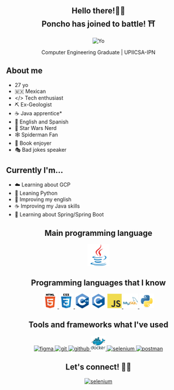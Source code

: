 <h2 align="center">Hello there!✌🏼<br/> Poncho has joined to battle! ⛩️</h2>
<p align="center">
 <img src="https://github.com/user-attachments/assets/e11d54ce-2e94-469c-83bc-0be6e7a21816" alt="Yo" width=300 height=300 />
</p>
<p align="center"> Computer Engineering Graduate | UPIICSA-IPN </p>

<h2 align="left">About me</h2>

* 27 yo
* 🇲🇽 Mexican
* </> Tech enthusiast 
* ⛏️ Ex-Geologist
* ☕ Java apprentice* 
* 💬 English and Spanish
* 🌌 Star Wars Nerd
* 🕸️ Spiderman Fan
* 📖 Book enjoyer
* 🎭 Bad jokes speaker

<h2 align="left">Currently I'm...</h2>

* ☁️ Learning about GCP
* 🐍 Leaning Python
* 🗽 Improving my english
* ☕ Improving my Java skills
* 🌿 Learning about Spring/Spring Boot


<h2 align="center">Main programming language</h2>
<!-- Lenguaje de programación principal -->
<p align="center"> 
 <a href="https://www.java.com" target="_blank" rel="noreferrer">
        <img src="https://raw.githubusercontent.com/devicons/devicon/master/icons/java/java-original.svg" alt="java"
            width="60" height="60" />
 </a>
</p>

<!-- Lenguajes de programación con los que estoy familiarizado --> 
<h2 align="center">Programming languages that I know</h2>
<p align="center"> 
 <a href="https://www.w3.org/html/" target="_blank" rel="noreferrer">
        <img src="https://raw.githubusercontent.com/devicons/devicon/master/icons/html5/html5-original-wordmark.svg"
            alt="html5" width="40" height="40" />
 </a>
 
 <a href="https://www.w3schools.com/css/" target="_blank" rel="noreferrer">
        <img src="https://raw.githubusercontent.com/devicons/devicon/master/icons/css3/css3-original-wordmark.svg"
            alt="css3" width="40" height="40" />
 </a>
 
 <a href="https://www.w3schools.com/cpp/" target="_blank" rel="noreferrer" style="text-decoration: none;">
        <img src="https://raw.githubusercontent.com/devicons/devicon/master/icons/cplusplus/cplusplus-original.svg"
            alt="cplusplus" width="40" height="40" />
 </a>
 
 <a href="https://www.cprogramming.com/" target="_blank" rel="noreferrer" style="text-decoration: none;">
        <img src="https://raw.githubusercontent.com/devicons/devicon/master/icons/c/c-original.svg" alt="c" width="40"
            height="40" />
 </a>
 
 <a href="https://developer.mozilla.org/en-US/docs/Web/JavaScript" target="_blank" rel="noreferrer">
        <img src="https://raw.githubusercontent.com/devicons/devicon/master/icons/javascript/javascript-original.svg"
            alt="javascript" width="40" height="40" />
 </a>
 
 <a href="https://www.mysql.com/" target="_blank" rel="noreferrer">
        <img src="https://raw.githubusercontent.com/devicons/devicon/master/icons/mysql/mysql-original-wordmark.svg"
            alt="mysql" width="40" height="40" />
 </a>
 
 <a href="https://www.python.org/" target="_blank" rel="noreferrer">
        <img src="https://raw.githubusercontent.com/devicons/devicon/master/icons/python/python-original.svg" alt="python"
            width="40" height="40" />
 </a> 
</p>

<!-- Herramientas que he utilizado -->
<h2 align="center">Tools and frameworks what I've used</h2>
<p align="center"> 
 <a href="https://www.figma.com/" target="_blank" rel="noreferrer">
        <img src="https://www.vectorlogo.zone/logos/figma/figma-icon.svg" alt="figma" width="40" height="40" />
 </a>
 
 <a href="https://git-scm.com/" target="_blank" rel="noreferrer">
        <img src="https://www.vectorlogo.zone/logos/git-scm/git-scm-icon.svg" alt="git" width="40" height="40" />
 </a>

 <a href="https://github.com/" targer="blank" rel="noreferrer">
    <img src="https://www.vectorlogo.zone/logos/github/github-tile.svg" alt="github" width="40" height="40" />
 </a>
 
 <a href="https://www.docker.com/" target="_blank" rel="noreferrer">
        <img src="https://raw.githubusercontent.com/devicons/devicon/master/icons/docker/docker-original-wordmark.svg" alt="docker" width="40" height="40" />
 </a>
 
 <a href="https://www.selenium.dev" target="_blank" rel="noreferrer">
        <img src="https://raw.githubusercontent.com/detain/svg-logos/780f25886640cef088af994181646db2f6b1a3f8/svg/selenium-logo.svg" alt="selenium" width="40" height="40" />
 </a>
 
 <a href="https://postman.com" target="_blank" rel="noreferrer">
        <img src="https://www.vectorlogo.zone/logos/getpostman/getpostman-icon.svg" alt="postman" width="40" height="40" />
 </a>
</p>

<h2 align="center">Let's connect! ✌🏼</h2>
<p align="center"> 
  <a href="https://www.linkedin.com/in/alfonso-villarreal97/" target="_blank" rel="noreferrer">
          <img src="https://www.vectorlogo.zone/logos/linkedin/linkedin-tile.svg" alt="selenium" width="40" height="40" />
  </a>
</p>
